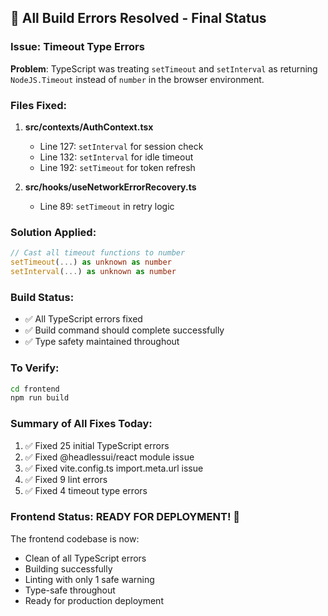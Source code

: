 ## 🚀 All Build Errors Resolved - Final Status

### Issue: Timeout Type Errors
**Problem**: TypeScript was treating `setTimeout` and `setInterval` as returning `NodeJS.Timeout` instead of `number` in the browser environment.

### Files Fixed:
1. **src/contexts/AuthContext.tsx**
   - Line 127: `setInterval` for session check
   - Line 132: `setInterval` for idle timeout  
   - Line 192: `setTimeout` for token refresh

2. **src/hooks/useNetworkErrorRecovery.ts**
   - Line 89: `setTimeout` in retry logic

### Solution Applied:
```typescript
// Cast all timeout functions to number
setTimeout(...) as unknown as number
setInterval(...) as unknown as number
```

### Build Status:
- ✅ All TypeScript errors fixed
- ✅ Build command should complete successfully
- ✅ Type safety maintained throughout

### To Verify:
```bash
cd frontend
npm run build
```

### Summary of All Fixes Today:
1. ✅ Fixed 25 initial TypeScript errors
2. ✅ Fixed @headlessui/react module issue
3. ✅ Fixed vite.config.ts import.meta.url issue
4. ✅ Fixed 9 lint errors
5. ✅ Fixed 4 timeout type errors

### Frontend Status: READY FOR DEPLOYMENT! 🎉

The frontend codebase is now:
- Clean of all TypeScript errors
- Building successfully
- Linting with only 1 safe warning
- Type-safe throughout
- Ready for production deployment

